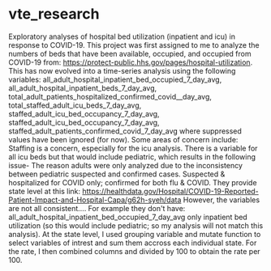 # vte_research
Exploratory analyses of hospital bed utilization (inpatient and icu) in response to COVID-19.
This project was first assigned to me to analyze the numbers of beds that have been available, occupied, and occupied from COVID-19 from: https://protect-public.hhs.gov/pages/hospital-utilization. 
This has now evolved into a time-series analysis using the following variables: all_adult_hospital_inpatient_bed_occupied_7_day_avg, all_adult_hospital_inpatient_beds_7_day_avg, total_adult_patients_hospitalized_confirmed_covid__day_avg, total_staffed_adult_icu_beds_7_day_avg, staffed_adult_icu_bed_occupancy_7_day_avg, staffed_adult_icu_bed_occupancy_7_day_avg, staffed_adult_patients_confirmed_covid_7_day_avg where suppressed values have been ignored (for now).
Some areas of concern include: Staffing is a concern, especially for the icu analysis.  There is a variable for all icu beds but that would include pediatric, which results in the following issue- The reason adults were only analyzed due to the inconsistency between pediatric suspected and confirmed cases. Suspected & hospitalized for COVID only; confirmed for both flu & COVID.
 They provide state level at this link: https://healthdata.gov/Hospital/COVID-19-Reported-Patient-Impact-and-Hospital-Capa/g62h-syeh/data 
However, the variables are not all consistent…. For example they don't have: all_adult_hospital_inpatient_bed_occupied_7_day_avg only inpatient bed utilization (so this would include pediatric; so my analysis will not match this analysis).
At the state level, I used grouping variable and mutate function to select variables of intrest and sum them accross each individual state. For the rate, I then combined columns and divided by 100 to obtain the rate per 100.  
